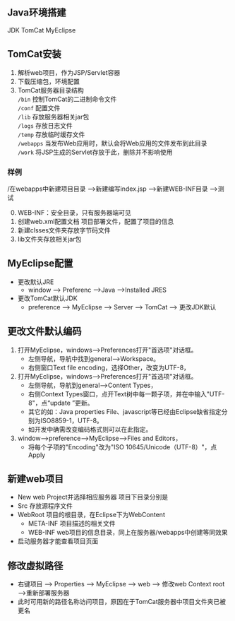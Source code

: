 ## Java环境搭建
JDK TomCat MyEclipse

## TomCat安装
1. 解析web项目，作为JSP/Servlet容器  
2. 下载压缩包，环境配置  
3. TomCat服务器目录结构  
`/bin` 控制TomCat的二进制命令文件  
`/conf` 配置文件  
`/lib`  存放服务器相关jar包  
`/logs`  存放日志文件  
`/temp` 存放临时缓存文件  
`/webapps`  当发布Web应用时，默认会将Web应用的文件发布到此目录  
`/work`  将JSP生成的Servlet存放于此，删除并不影响使用  
 
### 样例 
/在webapps中新建项目目录 ——>新建编写index.jsp ——>新建WEB-INF目录 ——>测试  

0. WEB-INF：安全目录，只有服务器端可见
1. 创建web.xml配置文档  项目部署文件，配置了项目的信息
2. 新建clsses文件夹存放字节码文件  
3. lib文件夹存放相关jar包

## MyEclipse配置


* 更改默认JRE
  * window ——> Preferenc ——>Java ——>Installed JRES  
* 更改TomCat默认JDK
  * preference ——> MyEclipse ——> Server ——> TomCat ——> 更改JDK默认

## 更改文件默认编码
1. 打开MyEclipse，windows——>Preferences打开"首选项"对话框。
    * 左侧导航，导航中找到general——>Workspace。
    * 右侧窗口Text file encoding，选择Other，改变为UTF-8，
2. 打开MyEclipse，windows——>Preferences打开"首选项"对话框。
    * 左侧导航，导航到general——>Content Types，
    * 右侧Context Types窗口，点开Text树中每一颗子项，并在中输入"UTF-8"，点“update ”更新。
    * 其它的如：Java properties File、javascript等已经由Eclipse缺省指定分别为ISO8859-1，UTF-8。
    * 如开发中确需改变编码格式则可以在此指定。
3. window——>preference——>MyEclipse——>Files and Editors，
    * 将每个子项的"Encoding"改为"ISO 10645/Unicode（UTF-8）"，点Apply

## 新建web项目
* New web Project并选择相应服务器 项目下目录分别是
* Src                 存放源程序文件
* WebRoot             项目的根目录，在Eclipse下为WebContent
    * META-INF        项目描述的相关文件
    * WEB-INF         web项目的信息目录，同上在服务器/webapps中创建等同效果
* 启动服务器才能查看项目页面

## 修改虚拟路径
* 右键项目 ——> Properties ——> MyEclipse ——> web ——> 修改web Context root ——>重新部署服务器
* 此时可用新的路径名称访问项目，原因在于TomCat服务器中项目文件夹已被更名
